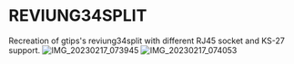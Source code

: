 # REVIUNG34SPLIT
Recreation of gtips's reviung34split with different RJ45 socket and KS-27 support.
![IMG_20230217_073945](https://github.com/azhizhinov/REVIUNG34SPLIT/assets/13044908/a81646bc-4ac0-439e-8a66-f0071e5021c7)
![IMG_20230217_074053](https://github.com/azhizhinov/REVIUNG34SPLIT/assets/13044908/b9e8aad2-e04a-49c4-ac98-1c9c7d13c272)
